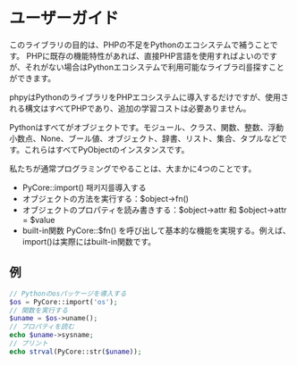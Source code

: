 # ユーザーガイド

このライブラリの目的は、PHPの不足をPythonのエコシステムで補うことです。
PHPに既存の機能特性があれば、直接PHP言語を使用すればよいのですが、それがない場合はPythonエコシステムで利用可能なライブラ리를探すことができます。

phpyはPythonのライブラリをPHPエコシステムに導入するだけですが、使用される構文はすべてPHPであり、追加の学習コストは必要ありません。

Pythonはすべてがオブジェクトです。モジュール、クラス、関数、整数、浮動小数点、None、ブール値、オブジェクト、辞書、リスト、集合、タプルなどです。これらはすべてPyObjectのインスタンスです。

私たちが通常プログラミングでやることは、大まかに4つのことです。

- PyCore::import() 패키지를導入する
- オブジェクトの方法を実行する：$object->fn()
- オブジェクトのプロパティを読み書きする：$object->attr 和 $object->attr = $value
- built-in関数 PyCore::$fn() を呼び出して基本的な機能を実現する。例えば、import()は実際にはbuilt-in関数です。

## 例

```php
// Pythonのosパッケージを導入する
$os = PyCore::import('os');
// 関数を実行する
$uname = $os->uname();
// プロパティを読む
echo $uname->sysname; 
// プリント
echo strval(PyCore::str($uname));
```
